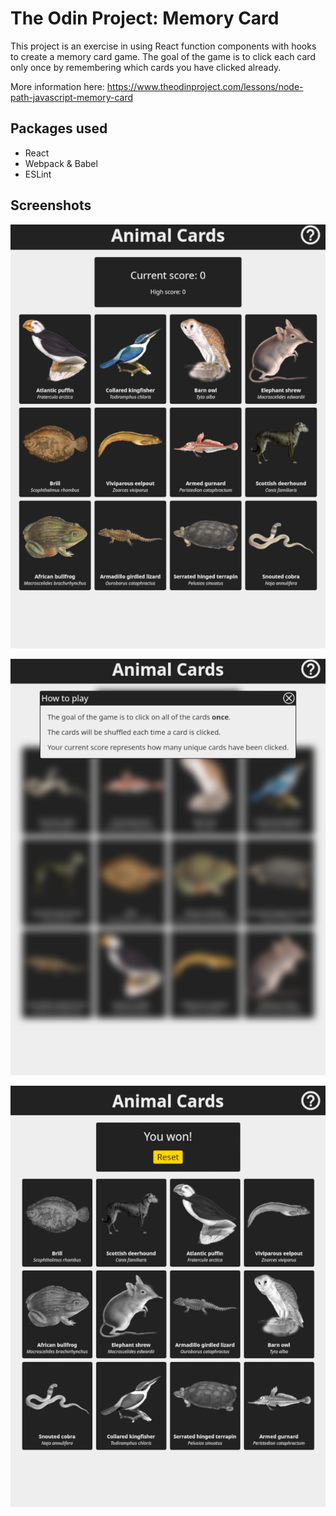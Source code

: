 # The Odin Project: Memory Card

This project is an exercise in using React function components with hooks to create a memory card game. The goal of the game is to click each card only once by remembering which cards you have clicked already.

More information here: https://www.theodinproject.com/lessons/node-path-javascript-memory-card

## Packages used

- React
- Webpack & Babel
- ESLint

## Screenshots

![First screenshot](/screenshots/screen1.png?raw=true)

![Second screenshot](/screenshots/screen2.png?raw=true)

![Third screenshot](/screenshots/screen3.png?raw=true)
